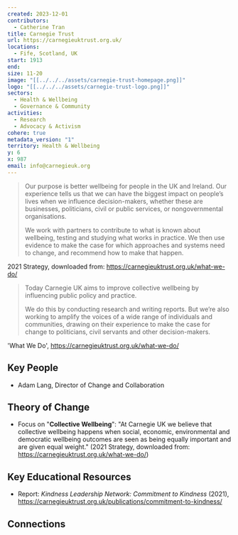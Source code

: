 ```yaml
---
created: 2023-12-01
contributors:
  - Catherine Tran
title: Carnegie Trust
url: https://carnegieuktrust.org.uk/
locations:
  - Fife, Scotland, UK
start: 1913
end: 
size: 11-20
image: "[[../../../assets/carnegie-trust-homepage.png]]"
logo: "[[../../../assets/carnegie-trust-logo.png]]"
sectors:
  - Health & Wellbeing
  - Governance & Community
activities:
  - Research
  - Advocacy & Activism
cohere: true
metadata_version: "1"
territory: Health & Wellbeing
y: 6
x: 987
email: info@carnegieuk.org
---
```

>Our purpose is better wellbeing for people in the UK and Ireland. Our experience tells us that we can have the biggest impact on people’s lives when we influence decision-makers, whether these are businesses, politicians, civil or public services, or nongovernmental organisations.
>
>We work with partners to contribute to what is known about wellbeing, testing and studying what works in practice. We then use evidence to make the case for which approaches and systems need to change, and recommend how to make that happen.

2021 Strategy, downloaded from: https://carnegieuktrust.org.uk/what-we-do/

>Today Carnegie UK aims to improve collective wellbeing by influencing public policy and practice. 
>
>We do this by conducting research and writing reports. But we’re also working to amplify the voices of a wide range of individuals and communities, drawing on their experience to make the case for change to politicians, civil servants and other decision-makers.

'What We Do', https://carnegieuktrust.org.uk/what-we-do/

## Key People

- Adam Lang, Director of Change and Collaboration

## Theory of Change

- Focus on "**Collective Wellbeing**": "At Carnegie UK we believe that collective wellbeing happens when social, economic, environmental and democratic wellbeing outcomes are seen as being equally important and are given equal weight." (2021 Strategy, downloaded from: https://carnegieuktrust.org.uk/what-we-do/)

## Key Educational Resources

- Report: *Kindness Leadership Network: Commitment to Kindness* (2021), https://carnegieuktrust.org.uk/publications/commitment-to-kindness/

## Connections





